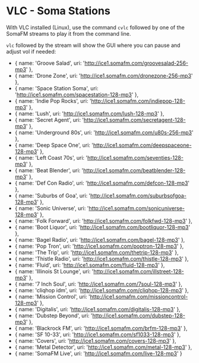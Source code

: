 # VLC - Soma Stations
With VLC installed (Linux), use the command `cvlc` followed by one of the SomaFM streams to play it from the command line.

`vlc` followed by the stream will show the GUI where you can pause and adjust vol if needed:
- { name: 'Groove Salad', uri: 'http://ice1.somafm.com/groovesalad-256-mp3' },
- { name: 'Drone Zone', uri: 'http://ice1.somafm.com/dronezone-256-mp3' },
- { name: 'Space Station Soma', uri: 'http://ice1.somafm.com/spacestation-128-mp3' },
- { name: 'Indie Pop Rocks', uri: 'http://ice1.somafm.com/indiepop-128-mp3' },
- { name: 'Lush', uri: 'http://ice1.somafm.com/lush-128-mp3' },
- { name: 'Secret Agent', uri: 'http://ice1.somafm.com/secretagent-128-mp3' },
- { name: 'Underground 80s', uri: 'http://ice1.somafm.com/u80s-256-mp3' },
- { name: 'Deep Space One', uri: 'http://ice1.somafm.com/deepspaceone-128-mp3' },
- { name: 'Left Coast 70s', uri: 'http://ice1.somafm.com/seventies-128-mp3' },
- { name: 'Beat Blender', uri: 'http://ice1.somafm.com/beatblender-128-mp3' },
- { name: 'Def Con Radio', uri: 'http://ice1.somafm.com/defcon-128-mp3' },
- { name: 'Suburbs of Goa', uri: 'http://ice1.somafm.com/suburbsofgoa-128-mp3' },
- { name: 'Sonic Universe', uri: 'http://ice1.somafm.com/sonicuniverse-128-mp3' },
- { name: 'Folk Forward', uri: 'http://ice1.somafm.com/folkfwd-128-mp3' },
- { name: 'Boot Liquor', uri: 'http://ice1.somafm.com/bootliquor-128-mp3' },
- { name: 'Bagel Radio', uri: 'http://ice1.somafm.com/bagel-128-mp3' },
- { name: 'Pop Tron', uri: 'http://ice1.somafm.com/poptron-128-mp3' },
- { name: 'The Trip', uri: 'http://ice1.somafm.com/thetrip-128-mp3' },
- { name: 'Thistle Radio', uri: 'http://ice1.somafm.com/thistle-128-mp3' },
- { name: 'Fluid', uri: 'http://ice1.somafm.com/fluid-128-mp3' },
- { name: 'Illinois St Lounge', uri: 'http://ice1.somafm.com/illstreet-128-mp3' },
- { name: '7 Inch Soul', uri: 'http://ice1.somafm.com/7soul-128-mp3' },
- { name: 'cliqhop idm', uri: 'http://ice1.somafm.com/cliqhop-128-mp3' },
- { name: 'Mission Control', uri: 'http://ice1.somafm.com/missioncontrol-128-mp3' },
- { name: 'Digitalis', uri: 'http://ice1.somafm.com/digitalis-128-mp3' },
- { name: 'Dubstep Beyond', uri: 'http://ice1.somafm.com/dubstep-128-mp3' },
- { name: 'Blackrock FM', uri: 'http://ice1.somafm.com/brfm-128-mp3' },
- { name: 'SF 10-33', uri: 'http://ice1.somafm.com/sf1033-128-mp3' },
- { name: 'Covers', uri: 'http://ice1.somafm.com/covers-128-mp3' },
- { name: 'Metal Detector', uri: 'http://ice1.somafm.com/metal-128-mp3' },
- { name: 'SomaFM Live', uri: 'http://ice1.somafm.com/live-128-mp3' }
